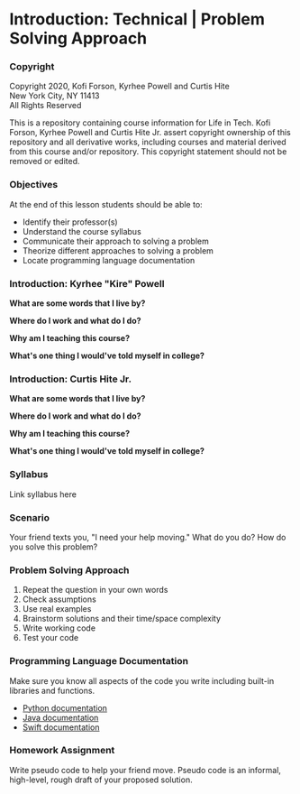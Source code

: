 # Introduction: Technical | Problem Solving Approach


### Copyright
Copyright 2020, Kofi Forson, Kyrhee Powell and Curtis Hite \
New York City, NY 11413 \
All Rights Reserved

This is a repository containing course information for Life in Tech. Kofi Forson, Kyrhee Powell and Curtis Hite Jr. assert copyright ownership of this repository and all derivative works, including courses and material derived from this course and/or repository. This copyright statement should not be removed or edited.


### Objectives
At the end of this lesson students should be able to: 
- Identify their professor(s)
- Understand the course syllabus
- Communicate their approach to solving a problem
- Theorize different approaches to solving a problem
- Locate programming language documentation


 ### Introduction: Kyrhee "Kire" Powell
__What are some words that I live by?__


__Where do I work and what do I do?__


__Why am I teaching this course?__


__What's one thing I would've told myself in college?__


 ### Introduction: Curtis Hite Jr.
 __What are some words that I live by?__


__Where do I work and what do I do?__


__Why am I teaching this course?__


__What's one thing I would've told myself in college?__


### Syllabus
 Link syllabus here


 ### Scenario
 Your friend texts you, "I need your help moving." What do you do? How do you solve this problem?
 

 ### Problem Solving Approach
 1. Repeat the question in your own words
 2. Check assumptions
 3. Use real examples
 4. Brainstorm solutions and their time/space complexity
 5. Write working code
 6. Test your code


 ### Programming Language Documentation
 Make sure you know all aspects of the code you write including built-in libraries and functions.
 - [Python documentation](https://docs.python.org/3/)
 - [Java documentation](https://docs.oracle.com/javase/tutorial/tutorialLearningPaths.html)
 - [Swift documentation](https://docs.swift.org/)


 ### Homework Assignment
 Write pseudo code to help your friend move. Pseudo code is an informal, high-level, rough draft of your proposed solution.

   

   
     








